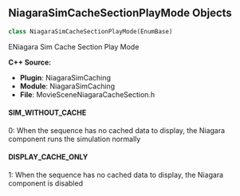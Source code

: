 ## NiagaraSimCacheSectionPlayMode Objects

```python
class NiagaraSimCacheSectionPlayMode(EnumBase)
```

ENiagara Sim Cache Section Play Mode

**C++ Source:**

- **Plugin**: NiagaraSimCaching
- **Module**: NiagaraSimCaching
- **File**: MovieSceneNiagaraCacheSection.h

<a id="unreal.NiagaraSimCacheSectionPlayMode.SIM_WITHOUT_CACHE"></a>

#### SIM_WITHOUT_CACHE

0: When the sequence has no cached data to display, the Niagara component runs the simulation normally

<a id="unreal.NiagaraSimCacheSectionPlayMode.DISPLAY_CACHE_ONLY"></a>

#### DISPLAY_CACHE_ONLY

1: When the sequence has no cached data to display, the Niagara component is disabled

<a id="unreal.NiagaraSimCacheSectionStretchMode"></a>